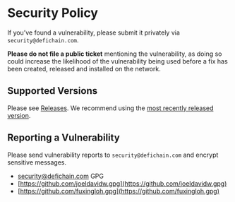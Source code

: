 # Security Policy

If you’ve found a vulnerability, please submit it privately via `security@defichain.com`.

**Please do not file a public ticket** mentioning the vulnerability, as doing so could increase the
likelihood of the vulnerability being used before a fix has been created, released and installed on
the network.

## Supported Versions

Please see [Releases](https://github.com/defich/octopus/releases/). We recommend using
the [most recently released version](https://github.com/defich/octopus/releases/latest).

## Reporting a Vulnerability

Please send vulnerability reports to `security@defichain.com` and encrypt sensitive messages.

- [security@defichain.com](https://defichain.com/keys/security@defichain.com.public.key) GPG
- [https://github.com/joeldavidw.gpg](https://github.com/joeldavidw.gpg)
- [https://github.com/fuxingloh.gpg](https://github.com/fuxingloh.gpg)

